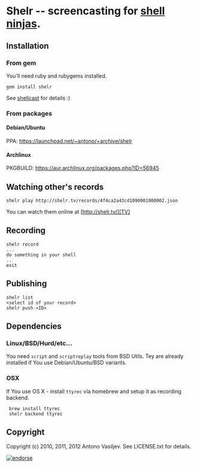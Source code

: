 # Shelr -- screencasting for [shell ninjas][TV].

## Installation

### From gem

You'll need ruby and rubygems installed.

    gem install shelr

See [shellcast](http://shelr.tv/records/4f49ea4ae557800001000004) for details :)

### From packages

#### Debian/Ubuntu

PPA: https://launchpad.net/~antono/+archive/shelr

#### Archlinux

PKGBUILD: https://aur.archlinux.org/packages.php?ID=56945

## Watching other's records

    shelr play http://shelr.tv/records/4f4ca2a43cd1090001000002.json

You can watch them online at [http://shelr.tv/][TV]

## Recording

    shelr record
    ...
    do something in your shell
    ..
    exit

## Publishing

    shelr list
    <select id of your record>
    shelr push <ID>

## Dependencies

### Linux/BSD/Hurd/etc...

You need `script` and `scriptreplay` tools from BSD Utils.
Tey are already installed if You use Debian/Ubuntu/BSD variants.

### OSX

If You use OS X - install `ttyrec` via homebrew and setup it as recording backend.

     brew install ttyrec
     shelr backend ttyrec

## Copyright

Copyright (c) 2010, 2011, 2012 Antono Vasiljev. See LICENSE.txt for details.

[![endorse](http://api.coderwall.com/antono/endorsecount.png)](http://coderwall.com/antono)

[TV]: http://shelr.tv/ "Shellcasts from shell ninjas"

